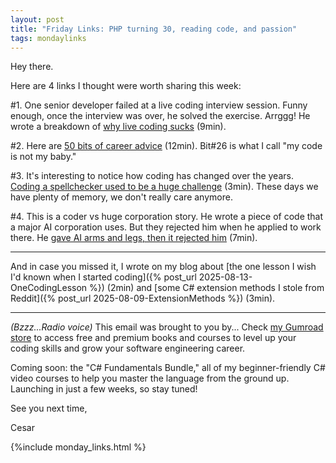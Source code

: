 ```yaml
---
layout: post
title: "Friday Links: PHP turning 30, reading code, and passion"
tags: mondaylinks
---
```


Hey there.

Here are 4 links I thought were worth sharing this week:

#1. One senior developer failed at a live coding interview session. Funny enough, once the interview was over, he solved the exercise. Arrggg! He wrote a breakdown of [why live coding sucks](https://hadid.dev/posts/living-coding/) (9min).

#2. Here are [50 bits of career advice](https://benjamincongdon.me/blog/2025/08/11/Fifty-Bits-of-Career-Advice/) (12min). Bit#26 is what I call "my code is not my baby."

#3. It's interesting to notice how coding has changed over the years. [Coding a spellchecker used to be a huge challenge](https://prog21.dadgum.com/29.html) (3min). These days we have plenty of memory, we don't really care anymore.

#4. This is a coder vs huge corporation story. He wrote a piece of code that a major AI corporation uses. But they rejected him when he applied to work there. He [gave AI arms and legs, then it rejected him](https://grell.dev/blog/ai_rejection) (7min).

***

And in case you missed it, I wrote on my blog about [the one lesson I wish I'd known when I started coding]({% post_url 2025-08-13-OneCodingLesson %}) (2min) and [some C# extension methods I stole from Reddit]({% post_url 2025-08-09-ExtensionMethods %}) (3min).

***

_(Bzzz...Radio voice)_ This email was brought to you by... Check [my Gumroad store](https://imcsarag.gumroad.com/) to access free and premium books and courses to level up your coding skills and grow your software engineering career.

Coming soon: the "C# Fundamentals Bundle," all of my beginner-friendly C# video courses to help you master the language from the ground up. Launching in just a few weeks, so stay tuned!

See you next time,

Cesar

{%include monday_links.html %}
